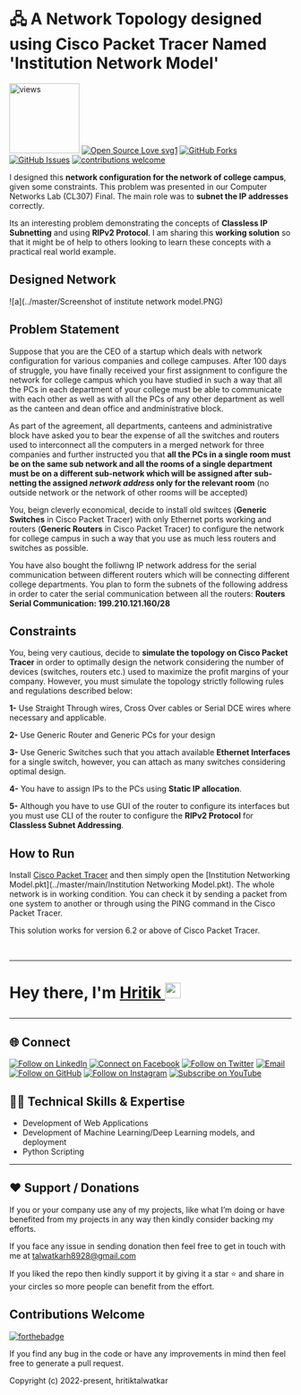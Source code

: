 # 🖧 A Network Topology designed using Cisco Packet Tracer Named 'Institution Network Model'

<a href="https://github.com/hritik-dot"><img alt="views" title="Github views" src="https://komarev.com/ghpvc/?username=hritik-dot&style=flat-square" width="125"/></a>
[![Open Source Love svg1](https://badges.frapsoft.com/os/v1/open-source.svg?v=103)](#)
[![GitHub Forks](https://img.shields.io/github/forks/harismuneer/Network-Simulation-Using-Cisco-Packet-Tracer.svg?style=social&label=Fork&maxAge=2592000)](https://www.github.com/harismuneer/Network-Simulation-Using-Cisco-Packet-Tracer/fork)
[![GitHub Issues](https://img.shields.io/github/issues/harismuneer/Network-Simulation-Using-Cisco-Packet-Tracer.svg?style=flat&label=Issues&maxAge=2592000)](https://www.github.com/harismuneer/Network-Simulation-Using-Cisco-Packet-Tracer/issues)
[![contributions welcome](https://img.shields.io/badge/contributions-welcome-brightgreen.svg?style=flat&label=Contributions&colorA=red&colorB=black	)](#)

I designed this **network configuration for the network of college campus**, given some constraints. This problem was presented in our  Computer Networks Lab (CL307) Final. The main role was to **subnet the IP addresses** correctly.

Its an interesting problem demonstrating the concepts of **Classless IP Subnetting** and using **RIPv2 Protocol**. I am sharing this **working solution** so that it might be of help to others looking to learn these concepts with a practical real world example.


## Designed Network
![a](../master/Screenshot of institute network model.PNG)


## Problem Statement
Suppose that you are the CEO of a startup which deals with network configuration for various companies and college campuses. After 100 days of struggle, you have finally received your first assignment to configure the network for college campus which you have studied in such a way that all the PCs in each department of your college must be able to communicate with each other as well as with all the PCs of any other department as well as the canteen and dean office and andministrative block.

As part of the agreement, all departments, canteens and administrative block have asked you to bear the expense of all the switches and routers used to interconnect all the computers in a merged network for three companies and further instructed you that **all the PCs in a single room must be on the same sub network and all the rooms of a single department must be on a different sub-network which will be assigned after sub-netting the assigned *network address* only for the relevant room** (no outside network or the network of other rooms will be accepted) 

You, beign cleverly economical, decide to install old switces (**Generic Switches** in Cisco Packet Tracer) with only Ethernet ports working and routers (**Generic Routers** in Cisco Packet Tracer) to configure the network for college campus in such a way that you use as much less routers and switches as possible. 

You have also bought the folliwng IP network address for the serial communication between different routers which will be connecting different college departments. You plan to form the subnets of the following address in order to cater the serial communication between all the routers: **Routers Serial Communication: 199.210.121.160/28**

## Constraints

You, being very cautious, decide to **simulate the topology on Cisco Packet Tracer** in order to optimally design the network considering the number of devices (switches, routers etc.) used to maximize the profit margins of your company. However, you must simulate the topology strictly following rules and regulations described below:

**1-** Use Straight Through wires, Cross Over cables or Serial DCE wires where necessary and applicable.

**2-** Use Generic Router and Generic PCs for your design

**3-** Use Generic Switches such that you attach  available **Ethernet Interfaces** for a single switch, however, you can attach as many switches considering optimal design.

**4-** You have to assign IPs to the PCs using **Static IP allocation**.

**5-** Although you have to use GUI of the router to configure its interfaces but you must use CLI of the router to configure the **RIPv2 Protocol** for **Classless Subnet Addressing**.

## How to Run
Install [Cisco Packet Tracer](https://www.netacad.com/courses/packet-tracer) and then simply open the [Institution Networking Model.pkt](../master/main/Institution Networking Model.pkt). The whole network is in working condition. You can check it by sending a packet from one system to another or through using the PING command in the Cisco Packet Tracer.

This solution works for version 6.2 or above of Cisco Packet Tracer.

<br>
<hr>
<h1 align="left">Hey there, I'm <a href="https://www.linkedin.com/in/hritik-dot/">Hritik </a><img src="https://media.giphy.com/media/hvRJCLFzcasrR4ia7z/giphy.gif" width="28">


<hr>

<h2 align="left">🌐 Connect</h2>
<p align="left">
  <a href="https://www.linkedin.com/in/hritik-talwatkar-77a251195/"><img title="Follow on LinkedIn" src="https://www.linkedin.com/in/hritik-talwatkar-77a251195?style=for-the-badge&logo=linkedin&logoColor=white"/></a>
  <a href="https://www.facebook.com/hritik.talwatkar/"><img title="Connect on Facebook" src="https://img.shields.io/badge/Facebook-1877F2?style=for-the-badge&logo=facebook&logoColor=white"/></a>
  <a href="https://twitter.com/ezhritik"><img title="Follow on Twitter" src="https://img.shields.io/badge/Twitter-1DA1F2?style=for-the-badge&logo=twitter&logoColor=white"/></a>
  <a href="talwatkarh8928@gmail.com"><img title="Email" src="https://img.shields.io/badge/Gmail-D14836?style=for-the-badge&logo=gmail&logoColor=white"/></a>
  <a href="https://github.com/hritik-dot"><img title="Follow on GitHub" src="https://img.shields.io/badge/GitHub-100000?style=for-the-badge&logo=github&logoColor=white"/></a>
  <a href="https://www.instagram.com/hritiktalwatkar"><img title="Follow on Instagram" src="https://img.shields.io/badge/Instagram-E4405F?style=for-the-badge&logo=instagram&logoColor=white"/></a>
  <a href="https://www.youtube.com/channel/UCN4g5gCSCsrG7Y6L-g6OuHw?sub_confirmation=1"><img title="Subscribe on YouTube" src="https://img.shields.io/badge/YouTube-FF0000?style=for-the-badge&logo=youtube&logoColor=white"/></a>
</p>




## 👨‍💻 Technical Skills & Expertise

- Development of Web Applications
- Development of Machine Learning/Deep Learning models, and deployment 
-  Python Scripting
<hr>


## ❤️ Support / Donations
If you or your company use any of my projects, like what I’m doing or have benefited from my projects in any way then kindly consider backing my efforts.

 
If you face any issue in sending donation then feel free to get in touch with me at talwatkarh8928@gmail.com 



If you liked the repo then kindly support it by giving it a star ⭐ and share in your circles so more people can benefit from the effort.

## Contributions Welcome
[![forthebadge](https://forthebadge.com/images/badges/built-with-love.svg)](#)

If you find any bug in the code or have any improvements in mind then feel free to generate a pull request.


Copyright (c) 2022-present, hritiktalwatkar                                                      
